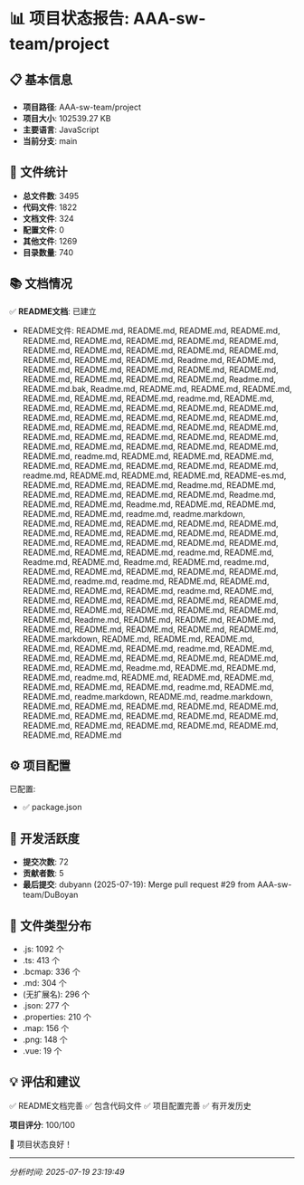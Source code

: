 # 📊 项目状态报告: AAA-sw-team/project

## 📋 基本信息

- **项目路径**: AAA-sw-team/project
- **项目大小**: 102539.27 KB
- **主要语言**: JavaScript
- **当前分支**: main

## 📁 文件统计

- **总文件数**: 3495
- **代码文件**: 1822
- **文档文件**: 324
- **配置文件**: 0
- **其他文件**: 1269
- **目录数量**: 740

## 📚 文档情况

✅ **README文档**: 已建立
- README文件: README.md, README.md, README.md, README.md, README.md, README.md, README.md, README.md, README.md, README.md, README.md, README.md, README.md, README.md, README.md, README.md, README.md, Readme.md, README.md, README.md, README.md, README.md, README.md, README.md, README.md, README.md, README.md, README.md, Readme.md, README.md.bak, Readme.md, README.md, README.md, README.md, README.md, README.md, README.md, readme.md, README.md, README.md, README.md, README.md, README.md, README.md, README.md, README.md, README.md, README.md, README.md, README.md, README.md, README.md, README.md, README.md, README.md, README.md, README.md, README.md, README.md, README.md, README.md, README.md, README.md, README.md, README.md, readme.md, README.md, README.md, README.md, README.md, README.md, README.md, README.md, README.md, readme.md, README.md, README.md, README.md, README-es.md, README.md, README.md, README.md, Readme.md, README.md, README.md, README.md, README.md, README.md, Readme.md, README.md, README.md, Readme.md, README.md, README.md, README.md, README.md, readme.md, readme.markdown, README.md, README.md, README.md, README.md, README.md, README.md, README.md, README.md, README.md, README.md, README.md, README.md, README.md, README.md, README.md, README.md, README.md, README.md, readme.md, README.md, Readme.md, README.md, Readme.md, README.md, readme.md, README.md, README.md, README.md, README.md, README.md, README.md, readme.md, readme.md, README.md, README.md, README.md, README.md, README.md, readme.md, README.md, README.md, README.md, README.md, README.md, README.md, README.md, README.md, README.md, README.md, README.md, README.md, Readme.md, README.md, README.md, README.md, README.md, README.md, README.md, README.md, README.md, README.markdown, README.md, README.md, README.md, README.md, README.md, README.md, readme.md, README.md, README.md, README.md, README.md, README.md, README.md, README.md, README.md, Readme.md, README.md, README.md, README.md, readme.md, README.md, README.md, README.md, README.md, README.md, README.md, readme.md, README.md, README.md, readme.markdown, README.md, readme.markdown, README.md, README.md, README.md, README.md, README.md, README.md, README.md, README.md, README.md, README.md, README.md, README.md, README.md, README.md, README.md, README.md, README.md

## ⚙️ 项目配置

已配置:
- ✅ package.json

## 🔄 开发活跃度

- **提交次数**: 72
- **贡献者数**: 5
- **最后提交**: dubyann (2025-07-19): Merge pull request #29 from AAA-sw-team/DuBoyan

## 📄 文件类型分布

- .js: 1092 个
- .ts: 413 个
- .bcmap: 336 个
- .md: 304 个
- (无扩展名): 296 个
- .json: 277 个
- .properties: 210 个
- .map: 156 个
- .png: 148 个
- .vue: 19 个

## 💡 评估和建议

✅ README文档完善
✅ 包含代码文件
✅ 项目配置完善
✅ 有开发历史

**项目评分**: 100/100

🎉 项目状态良好！

---
*分析时间: 2025-07-19 23:19:49*
